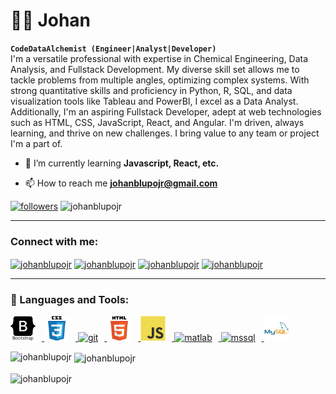# 🏄‍♂️ Johan
**`CodeDataAlchemist (Engineer|Analyst|Developer)`**
<br>
I'm a versatile professional with expertise in Chemical Engineering, Data Analysis, and Fullstack Development. My diverse skill set allows me to tackle problems from multiple angles, optimizing complex systems. With strong quantitative skills and proficiency in Python, R, SQL, and data visualization tools like Tableau and PowerBI, I excel as a Data Analyst. Additionally, I'm an aspiring Fullstack Developer, adept at web technologies such as HTML, CSS, JavaScript, React, and Angular. I'm driven, always learning, and thrive on new challenges. I bring value to any team or project I'm a part of.

- 🌱 I’m currently learning **Javascript, React, etc.**

- 📫 How to reach me **johanblupojr@gmail.com**

<a href="https://github.com/johanblupojr?tab=followers">
 <img alt="followers" title="Follow me on Github" src="https://custom-icon-badges.demolab.com/github/followers/johanblupojr?color=236ad3&labelColor=1155ba&style=for-the-badge&logo=person-add&label=Follow&logoColor=white"/></a>
<img src="https://komarev.com/ghpvc/?username=johanblupojr&label=Views&color=blueviolet&style=for-the-badge&logo=star" alt="johanblupojr" /> </p>

---

<h3 align="left">Connect with me:</h3>
<p align="left">
<a href="https://twitter.com/Jooooohaaan" target="blank"><img align="center" src="https://raw.githubusercontent.com/rahuldkjain/github-profile-readme-generator/master/src/images/icons/Social/twitter.svg" alt="johanblupojr" height="30" width="40" /></a>
<a href="https://linkedin.com/in/johanblupojr" target="blank"><img align="center" src="https://raw.githubusercontent.com/rahuldkjain/github-profile-readme-generator/master/src/images/icons/Social/linked-in-alt.svg" alt="johanblupojr" height="30" width="40" /></a>
<a href="https://fb.com/johanblupojr" target="blank"><img align="center" src="https://raw.githubusercontent.com/rahuldkjain/github-profile-readme-generator/master/src/images/icons/Social/facebook.svg" alt="johanblupojr" height="30" width="40" /></a>
<a href="https://instagram.com/jooohaaaaan" target="blank"><img align="center" src="https://raw.githubusercontent.com/rahuldkjain/github-profile-readme-generator/master/src/images/icons/Social/instagram.svg" alt="johanblupojr" height="30" width="40" /></a>
</p>

---

<h3 align="left">🧰 Languages and Tools:</h3>
<p align="left"> 
<a href="https://getbootstrap.com" target="_blank" rel="noreferrer"> <img src="https://raw.githubusercontent.com/devicons/devicon/master/icons/bootstrap/bootstrap-plain-wordmark.svg" alt="bootstrap" width="40" height="40" style="padding-right:10px"/> </a> 
<a href="https://www.w3schools.com/css/" target="_blank" rel="noreferrer"> <img src="https://raw.githubusercontent.com/devicons/devicon/master/icons/css3/css3-original-wordmark.svg" alt="css3" width="40" height="40" style="padding-right:10px"/> </a> 
<a href="https://git-scm.com/" target="_blank" rel="noreferrer"> <img src="https://www.vectorlogo.zone/logos/git-scm/git-scm-icon.svg" alt="git" width="40" height="40" style="padding-right:10px"/> </a> 
<a href="https://www.w3.org/html/" target="_blank" rel="noreferrer"> <img src="https://raw.githubusercontent.com/devicons/devicon/master/icons/html5/html5-original-wordmark.svg" alt="html5" width="40" height="40" style="padding-right:10px"/> </a> 
<a href="https://developer.mozilla.org/en-US/docs/Web/JavaScript" target="_blank" rel="noreferrer"> <img src="https://raw.githubusercontent.com/devicons/devicon/master/icons/javascript/javascript-original.svg" alt="javascript" width="40" height="40" style="padding-right:10px"/> </a> 
<a href="https://www.mathworks.com/" target="_blank" rel="noreferrer"> <img src="https://upload.wikimedia.org/wikipedia/commons/2/21/Matlab_Logo.png" alt="matlab" width="40" height="40" style="padding-right:10px"/> </a> 
<a href="https://www.microsoft.com/en-us/sql-server" target="_blank" rel="noreferrer"> <img src="https://www.svgrepo.com/show/303229/microsoft-sql-server-logo.svg" alt="mssql" width="40" height="40" style="padding-right:10px"/> </a> 
<a href="https://www.mysql.com/" target="_blank" rel="noreferrer"> <img src="https://raw.githubusercontent.com/devicons/devicon/master/icons/mysql/mysql-original-wordmark.svg" alt="mysql" width="40" height="40" style="padding-right:10px"/> </a> </p>

<p><img align="left" src="https://github-readme-stats.vercel.app/api/top-langs?username=johanblupojr&show_icons=true&locale=en&layout=compact" alt="johanblupojr" /></p>

<p>&nbsp;<img align="center" src="https://github-readme-stats.vercel.app/api?username=johanblupojr&show_icons=true&locale=en" alt="johanblupojr" /></p>

<p><img align="center" src="https://github-readme-streak-stats.herokuapp.com/?user=johanblupojr&" alt="johanblupojr" /></p>

<!--
**johanblupojr/johanblupojr** is a ✨ _special_ ✨ repository because its `README.md` (this file) appears on your GitHub profile.

Here are some ideas to get you started:

- 🔭 I’m currently working on ...
- 🌱 I’m currently learning ...
- 👯 I’m looking to collaborate on ...
- 🤔 I’m looking for help with ...
- 💬 Ask me about ...
- 📫 How to reach me: ...
- 😄 Pronouns: ...
- ⚡ Fun fact: ...
-->
